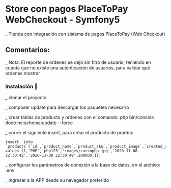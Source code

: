 # Store con pagos PlaceToPay WebCheckout - Symfony5

_ Tienda con integración con sistema de pagos PlaceToPay (Web Checkout)

## Comentarios:
_ Nota: El reporte de ordenes se dejó sin fitro de usuario, teniendo en cuenta que no existe una autenticación de usuarios, para validar qué ordenes mostrar

### Instalación 🔧

_ clonar el proyecto

_ composer update para descargar los paquetes necesario

_ crear tablas de producto y ordenes con el comando: php bin/console doctrine:schema:update --force

_ correr el siguiente insert, para crear el producto de prueba:

```
insert  into `products`(`id`,`product_name`,`product_sku`,`product_image`,`created_at`,`updated_at`,`value`,`Status`) 
values (1,'PHP','php123','images/cursophp.jpg','2020-11-08 22:30:42','2020-11-08 22:30:49',200000,1);
```
_ configurar los parámetros de conexión a la base de datos, en el archivo: .env

_ ingresar a la APP desde su navegador preferido